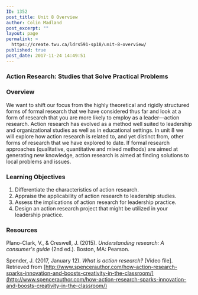 ```yaml
---
ID: 1352
post_title: Unit 8 Overview
author: Colin Madland
post_excerpt: ""
layout: page
permalink: >
  https://create.twu.ca/ldrs591-sp18/unit-8-overview/
published: true
post_date: 2017-11-24 14:49:51
---
```

### Action Research: Studies that Solve Practical Problems

### Overview

We want to shift our focus from the highly theoretical and rigidly structured forms of formal research that we have considered thus far and look at a form of research that you are more likely to employ as a leader—action research. Action research has evolved as a method well suited to leadership and organizational studies as well as in educational settings. In unit 8 we will explore how action research is related to, and yet distinct from, other forms of research that we have explored to date. If formal research approaches (qualitative, quantitative and mixed methods) are aimed at generating new knowledge, action research is aimed at finding solutions to local problems and issues.

### Learning Objectives

1. Differentiate the characteristics of action research.
2. Appraise the applicability of action research to leadership studies.
3. Assess the implications of action research for leadership practice.
4. Design an action research project that might be utilized in your leadership practice.

### Resources

Plano-Clark, V., &amp; Creswell, J. (2015). <em>Understanding research: A consumer's guide</em> (2nd ed.). Boston, MA: Pearson.

Spender, J. (2017, January 12). _What is action research?_ [Video file]. Retrieved from [http://www.spencerauthor.com/how-action-research-sparks-innovation-and-boosts-creativity-in-the-classroom/](http://www.spencerauthor.com/how-action-research-sparks-innovation-and-boosts-creativity-in-the-classroom/)
